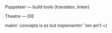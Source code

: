 ﻿Puppeteer — build tools (translator, linker)

Theatre — IDE



makin' concepts is ez but implementin' 'em ain't =(